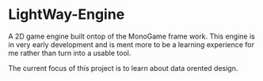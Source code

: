 # LightWay-Engine
A 2D game engine built ontop of the MonoGame frame work.
This engine is in very early development and is ment more to be a learning experience for me rather than turn into a usable tool.

The current focus of this project is to learn about data orented design.
